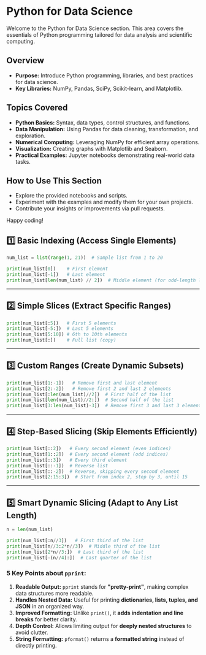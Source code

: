 # Python for Data Science

Welcome to the Python for Data Science section. This area covers the essentials of Python programming tailored for data analysis and scientific computing.

## Overview
- **Purpose:** Introduce Python programming, libraries, and best practices for data science.
- **Key Libraries:** NumPy, Pandas, SciPy, Scikit-learn, and Matplotlib.

## Topics Covered
- **Python Basics:** Syntax, data types, control structures, and functions.
- **Data Manipulation:** Using Pandas for data cleaning, transformation, and exploration.
- **Numerical Computing:** Leveraging NumPy for efficient array operations.
- **Visualization:** Creating graphs with Matplotlib and Seaborn.
- **Practical Examples:** Jupyter notebooks demonstrating real-world data tasks.

## How to Use This Section
- Explore the provided notebooks and scripts.
- Experiment with the examples and modify them for your own projects.
- Contribute your insights or improvements via pull requests.

Happy coding!

## **1️⃣ Basic Indexing** (Access Single Elements)  
```python
num_list = list(range(1, 21))  # Sample list from 1 to 20

print(num_list[0])    # First element
print(num_list[-1])   # Last element
print(num_list[len(num_list) // 2])  # Middle element (for odd-length lists)
```

---

## **2️⃣ Simple Slices** (Extract Specific Ranges)  
```python
print(num_list[:5])   # First 5 elements
print(num_list[-5:])  # Last 5 elements
print(num_list[5:10]) # 6th to 10th elements
print(num_list[:])    # Full list (copy)
```

---

## **3️⃣ Custom Ranges** (Create Dynamic Subsets)  
```python
print(num_list[1:-1])   # Remove first and last element
print(num_list[2:-2])   # Remove first 2 and last 2 elements
print(num_list[:len(num_list)//2])  # First half of the list
print(num_list[len(num_list)//2:])  # Second half of the list
print(num_list[3:len(num_list)-3])  # Remove first 3 and last 3 elements
```

---

## **4️⃣ Step-Based Slicing** (Skip Elements Efficiently)  
```python
print(num_list[::2])   # Every second element (even indices)
print(num_list[1::2])  # Every second element (odd indices)
print(num_list[::3])   # Every third element
print(num_list[::-1])  # Reverse list
print(num_list[::-2])  # Reverse, skipping every second element
print(num_list[2:15:3])  # Start from index 2, step by 3, until 15
```

---

## **5️⃣ Smart Dynamic Slicing** (Adapt to Any List Length)  
```python
n = len(num_list)

print(num_list[:n//3])   # First third of the list
print(num_list[n//3:2*n//3])  # Middle third of the list
print(num_list[2*n//3:])  # Last third of the list
print(num_list[-(n//4):])  # Last quarter of the list
```

### **5 Key Points about `pprint`:**  

1. **Readable Output:** `pprint` stands for **"pretty-print"**, making complex data structures more readable.  
2. **Handles Nested Data:** Useful for printing **dictionaries, lists, tuples, and JSON** in an organized way.  
3. **Improved Formatting:** Unlike `print()`, it **adds indentation and line breaks** for better clarity.  
4. **Depth Control:** Allows limiting output for **deeply nested structures** to avoid clutter.  
5. **String Formatting:** `pformat()` returns a **formatted string** instead of directly printing.  
